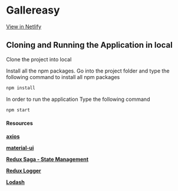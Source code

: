 # Gallereasy 

[View in Netlify](https://dude-gallereasy.netlify.app/)

## Cloning and Running the Application in local

Clone the project into local

Install all the npm packages. Go into the project folder and type the following command to install all npm packages

```bash
npm install
```

In order to run the application Type the following command

```bash
npm start
```

#### Resources

[**axios**](https://github.com/axios/axios)

[**material-ui**](https://material-ui.com/)

[**Redux Saga - State Management** ](https://redux-saga.js.org/)

[**Redux Logger**](https://github.com/LogRocket/redux-logger)

[**Lodash**](https://lodash.com/)
